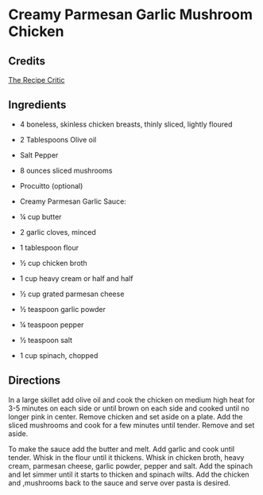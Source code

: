 # Creamy Parmesan Garlic Mushroom Chicken

## Credits

[The Recipe Critic](https://therecipecritic.com/creamy-parmesan-garlic-mushroom-chicken/)

## Ingredients

- 4 boneless, skinless chicken breasts, thinly sliced, lightly floured
- 2 Tablespoons Olive oil
- Salt Pepper
- 8 ounces sliced mushrooms
- Procuitto (optional)

- Creamy Parmesan Garlic Sauce:
- ¼ cup butter
- 2 garlic cloves, minced
- 1 tablespoon flour
- ½ cup chicken broth
- 1 cup heavy cream or half and half
- ½ cup grated parmesan cheese
- ½ teaspoon garlic powder
- ¼ teaspoon pepper
- ½ teaspoon salt
- 1 cup spinach, chopped

## Directions

In a large skillet add olive oil and cook the chicken on medium high heat for
3-5 minutes on each side or until brown on each side and cooked until no longer
pink in center. Remove chicken and set aside on a plate. Add the sliced
mushrooms and cook for a few minutes until tender. Remove and set aside.

To make the sauce add the butter and melt. Add garlic and cook until tender.
Whisk in the flour until it thickens. Whisk in chicken broth, heavy cream,
parmesan cheese, garlic powder, pepper and salt. Add the spinach and let simmer
until it starts to thicken and spinach wilts. Add the chicken and ,mushrooms
back to the sauce and serve over pasta is desired.


